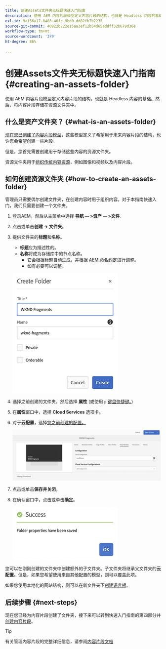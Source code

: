 ```yaml
---
title: 创建Assets文件夹无标题快速入门指南
description: 使用 AEM 内容片段模型定义内容片段的结构，也就是 Headless 内容的基础。
exl-id: 9a156a17-8403-40fc-9bd0-dd82fb7b2235
source-git-commit: 40922b222e15aa3ef12b54d65addff32b679d36e
workflow-type: tm+mt
source-wordcount: '379'
ht-degree: 86%

---
```


# 创建Assets文件夹无标题快速入门指南 {#creating-an-assets-folder}

使用 AEM 内容片段模型定义内容片段的结构，也就是 Headless 内容的基础。然后，将内容片段存储在资源文件夹中。

## 什么是资产文件夹？ {#what-is-an-assets-folder}

[现在您已创建了内容片段模型](create-content-model.md)，这些模型定义了希望用于未来内容片段的结构，也许您会希望创建一些片段。

但是，您首先需要创建用于存储这些内容的资源文件夹。

资源文件夹用于[组织传统内容资源](/help/assets/manage-assets.md)，例如图像和视频以及内容片段。

## 如何创建资源文件夹 {#how-to-create-an-assets-folder}

管理员只需要偶尔创建文件夹，在创建内容时用于组织内容。对于本指南快速入门，我们只需要创建一个文件夹。

1. 登录AEM，然后从主菜单中选择 **导航 — >资产 — >文件**.
1. 点击或单击&#x200B;**创建 -> 文件夹**。
1. 提供文件夹的&#x200B;**标题**&#x200B;和&#x200B;**名称**。
   * **标题**&#x200B;应为描述性的。
   * **名称**&#x200B;将成为存储库中的节点名称。
      * 它会根据标题自动生成，并根据 [AEM 命名约定](/help/sites-developing/naming-conventions.md)进行调整。
      * 如有必要可以调整。

   ![创建文件夹](../assets/assets-folder-create.png)
1. 选择之前创建的文件夹，然后选择 **属性** (或使用 `p` [键盘快捷键。](/help/sites-authoring/keyboard-shortcuts.md))
1. 在&#x200B;**属性**&#x200B;窗口中，选择 **Cloud Services** 选项卡。
1. 对于&#x200B;**云配置**，选择[您之前创建的配置。](create-configuration.md)

   ![配置资源文件夹](../assets/assets-folder-configure.png)
1. 点击或单击&#x200B;**保存并关闭**。
1. 在确认窗口中，点击或单击&#x200B;**确定**。

   ![确认窗口](../assets/assets-folder-confirmation.png)

您可以在刚刚创建的文件夹中创建额外的子文件夹。子文件夹将继承父文件夹的&#x200B;**云配置**。但是，如果您希望使用来自其他配置的模型，则可以覆盖此项。

如果您使用本地化的网站结构，则可以在新文件夹下[创建语言根](/help/assets/multilingual-assets.md)。

## 后续步骤 {#next-steps}

现在您已经为内容片段创建了文件夹，接下来可以转到快速入门指南的第四部分并[创建内容片段](create-content-fragment.md)。

>[!TIP]
>
>有关管理内容片段的完整详细信息，请参阅[内容片段文档](/help/assets/content-fragments/content-fragments.md)
